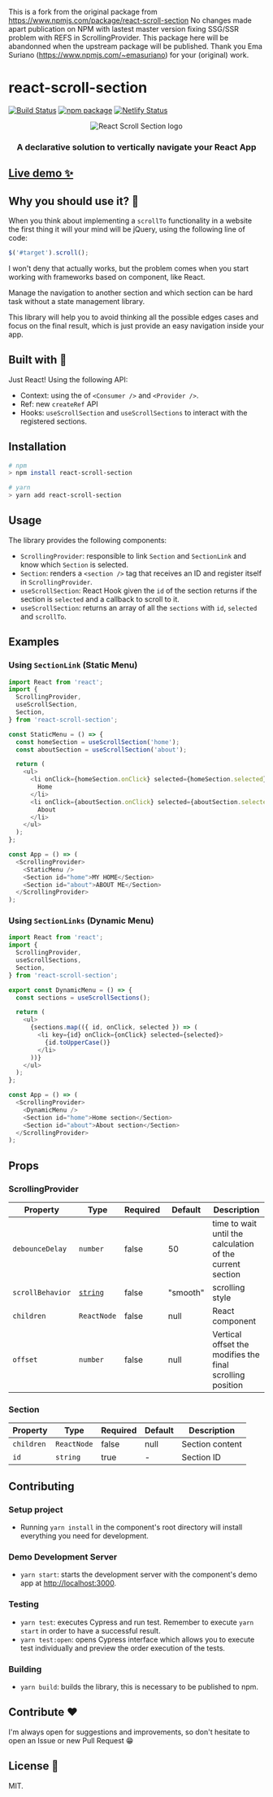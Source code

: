 This is a fork from the original package from https://www.npmjs.com/package/react-scroll-section
No changes made apart publication on NPM with lastest master version fixing SSG/SSR problem with REFS in ScrollingProvider.
This package here will be abandonned when the upstream package will be published.
Thank you Ema Suriano (https://www.npmjs.com/~emasuriano) for your (original) work.

# react-scroll-section

[![Build Status](https://travis-ci.com/EmaSuriano/react-scroll-section.svg?branch=master)](https://travis-ci.com/EmaSuriano/react-scroll-section)
[![npm package](https://img.shields.io/npm/v/react-scroll-section.svg)](https://www.npmjs.org/package/react-scroll-section)
[![Netlify Status](https://api.netlify.com/api/v1/badges/8e8c9915-5b0a-4cde-83e7-13747fb01f30/deploy-status)](https://app.netlify.com/sites/react-scroll-section/deploys)

<p align="center">
  <img src="./docs/logo.svg" alt="React Scroll Section logo"/>
</p>

<h3 align="center">A declarative solution to vertically navigate your React App</h3>

## [Live demo ✨](https://react-scroll-section.netlify.app/)

## Why you should use it? 🤔

When you think about implementing a `scrollTo` functionality in a website the first thing it will your mind will be jQuery, using the following line of code:

```javascript
$('#target').scroll();
```

I won't deny that actually works, but the problem comes when you start working with frameworks based on component, like React.

Manage the navigation to another section and which section can be hard task without a state management library.

This library will help you to avoid thinking all the possible edges cases and focus on the final result, which is just provide an easy navigation inside your app.

## Built with 🔧

Just React! Using the following API:

- Context: using the of `<Consumer />` and `<Provider />`.
- Ref: new `createRef` API
- Hooks: `useScrollSection` and `useScrollSections` to interact with the registered sections.

## Installation

```bash
# npm
> npm install react-scroll-section

# yarn
> yarn add react-scroll-section
```

## Usage

The library provides the following components:

- `ScrollingProvider`: responsible to link `Section` and `SectionLink` and know which `Section` is selected.
- `Section`: renders a `<section />` tag that receives an ID and register itself in `ScrollingProvider`.
- `useScrollSection`: React Hook given the `id` of the section returns if the section is `selected` and a callback to scroll to it.
- `useScrollSection`: returns an array of all the `sections` with `id`, `selected` and `scrollTo`.

## Examples

### Using `SectionLink` (Static Menu)

```javascript
import React from 'react';
import {
  ScrollingProvider,
  useScrollSection,
  Section,
} from 'react-scroll-section';

const StaticMenu = () => {
  const homeSection = useScrollSection('home');
  const aboutSection = useScrollSection('about');

  return (
    <ul>
      <li onClick={homeSection.onClick} selected={homeSection.selected}>
        Home
      </li>
      <li onClick={aboutSection.onClick} selected={aboutSection.selected}>
        About
      </li>
    </ul>
  );
};

const App = () => (
  <ScrollingProvider>
    <StaticMenu />
    <Section id="home">MY HOME</Section>
    <Section id="about">ABOUT ME</Section>
  </ScrollingProvider>
);
```

### Using `SectionLinks` (Dynamic Menu)

```javascript
import React from 'react';
import {
  ScrollingProvider,
  useScrollSections,
  Section,
} from 'react-scroll-section';

export const DynamicMenu = () => {
  const sections = useScrollSections();

  return (
    <ul>
      {sections.map(({ id, onClick, selected }) => (
        <li key={id} onClick={onClick} selected={selected}>
          {id.toUpperCase()}
        </li>
      ))}
    </ul>
  );
};

const App = () => (
  <ScrollingProvider>
    <DynamicMenu />
    <Section id="home">Home section</Section>
    <Section id="about">About section</Section>
  </ScrollingProvider>
);
```

## Props

### ScrollingProvider

| Property         | Type                         | Required | Default  | Description                                               |
| ---------------- | ---------------------------- | -------- | -------- | --------------------------------------------------------- |
| `debounceDelay`  | `number`                     | false    | 50       | time to wait until the calculation of the current section |
| `scrollBehavior` | [`string`][scroll-behaviour] | false    | "smooth" | scrolling style                                           |
| `children`       | `ReactNode`                  | false    | null     | React component                                           |
| `offset`         | `number`                     | false    | null     | Vertical offset the modifies the final scrolling position |

[scroll-behaviour]: https://developer.mozilla.org/de/docs/Web/CSS/scroll-behavior

### Section

| Property   | Type        | Required | Default | Description     |
| ---------- | ----------- | -------- | ------- | --------------- |
| `children` | `ReactNode` | false    | null    | Section content |
| `id`       | `string`    | true     | -       | Section ID      |

## Contributing

### Setup project

- Running `yarn install` in the component's root directory will install everything you need for development.

### Demo Development Server

- `yarn start`: starts the development server with the component's demo app at [http://localhost:3000](http://localhost:3000).

### Testing

- `yarn test`: executes Cypress and run test. Remember to execute `yarn start` in order to have a successful result.
- `yarn test:open`: opens Cypress interface which allows you to execute test individually and preview the order execution of the tests.

### Building

- `yarn build`: builds the library, this is necessary to be published to npm.

## Contribute ❤️

I'm always open for suggestions and improvements, so don't hesitate to open an Issue or new Pull Request 😁

## License 🔖

MIT.
